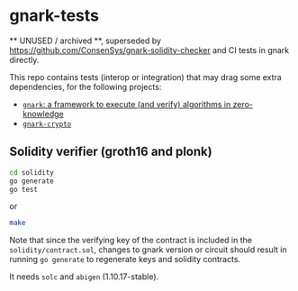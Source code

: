 # gnark-tests

** UNUSED / archived **, superseded by https://github.com/ConsenSys/gnark-solidity-checker and CI tests in gnark directly. 


This repo contains tests (interop or integration) that may drag some extra dependencies, for the following projects:

* [`gnark`: a framework to execute (and verify) algorithms in zero-knowledge](https://github.com/consensys/gnark) 
* [`gnark-crypto`](https://github.com/consensys/gnark-crypto)

## Solidity verifier (groth16 and plonk)

```bash
cd solidity
go generate
go test
```
or
```bash
make
```

Note that since the verifying key of the contract is included in the `solidity/contract.sol`, changes to gnark version or circuit should result in running `go generate`  to regenerate keys and solidity contracts.

It needs `solc` and `abigen` (1.10.17-stable).
